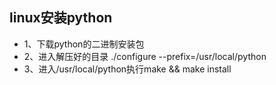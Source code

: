 
## linux安装python
- 1、下载python的二进制安装包 
- 2、进入解压好的目录 ./configure --prefix=/usr/local/python 
- 3、进入/usr/local/python执行make && make install
